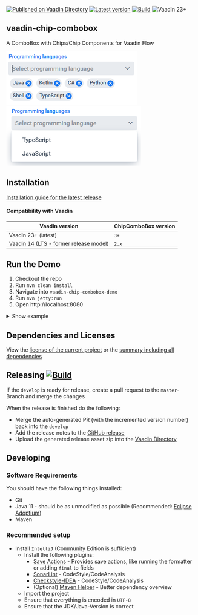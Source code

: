 [![Published on Vaadin Directory](https://img.shields.io/badge/Vaadin%20Directory-published-00b4f0.svg)](https://vaadin.com/directory/component/chip-combobox-for-vaadin)
[![Latest version](https://img.shields.io/maven-central/v/com.xdev-software/vaadin-chip-combobox)](https://mvnrepository.com/artifact/com.xdev-software/vaadin-chip-combobox)
[![Build](https://img.shields.io/github/workflow/status/xdev-software/vaadin-chip-combobox/Check%20Build/develop)](https://github.com/xdev-software/vaadin-chip-combobox/actions/workflows/checkBuild.yml?query=branch%3Adevelop)
![Vaadin 23+](https://img.shields.io/badge/Vaadin%20Platform/Flow-23+-00b4f0.svg)

## vaadin-chip-combobox
A ComboBox with Chips/Chip Components for Vaadin Flow

![demo](assets/demo.png)
![demo2](assets/demo2.png)

## Installation
[Installation guide for the latest release](https://github.com/xdev-software/vaadin-chip-combobox/releases/latest#Installation)

#### Compatibility with Vaadin

| Vaadin version | ChipComboBox version |
| --- | --- |
| Vaadin 23+ (latest) | ``3+`` |
| Vaadin 14 (LTS - former release model) | ``2.x`` |


## Run the Demo
1. Checkout the repo
2. Run ``mvn clean install``
3. Navigate into ``vaadin-chip-combobox-demo``
4. Run ``mvn jetty:run``
5. Open http://localhost:8080


<details>
   <summary>Show example</summary>

   ![demo](assets/demo.gif)
</details>


## Dependencies and Licenses
View the [license of the current project](LICENSE) or the [summary including all dependencies](https://xdev-software.github.io/vaadin-chip-combobox/dependencies/)


## Releasing [![Build](https://img.shields.io/github/workflow/status/xdev-software/vaadin-chip-combobox/Release?label=Release)](https://github.com/xdev-software/vaadin-chip-combobox/actions/workflows/release.yml)
If the ``develop`` is ready for release, create a pull request to the ``master``-Branch and merge the changes

When the release is finished do the following:
* Merge the auto-generated PR (with the incremented version number) back into the ``develop``
* Add the release notes to the [GitHub release](https://github.com/xdev-software/vaadin-chip-combobox/releases/latest)
* Upload the generated release asset zip into the [Vaadin Directory](https://vaadin.com/directory)


## Developing

### Software Requirements
You should have the following things installed:
* Git
* Java 11 - should be as unmodified as possible (Recommended: [Eclipse Adoptium](https://adoptium.net/temurin/releases/))
* Maven

### Recommended setup
* Install ``IntelliJ`` (Community Edition is sufficient)
  * Install the following plugins:
    * [Save Actions](https://plugins.jetbrains.com/plugin/7642-save-actions) - Provides save actions, like running the formatter or adding ``final`` to fields
    * [SonarLint](https://plugins.jetbrains.com/plugin/7973-sonarlint) - CodeStyle/CodeAnalysis
    * [Checkstyle-IDEA](https://plugins.jetbrains.com/plugin/1065-checkstyle-idea) - CodeStyle/CodeAnalysis
    * (Optional) [Maven Helper](https://plugins.jetbrains.com/plugin/7179-maven-helper) - Better dependency overview
  * Import the project
  * Ensure that everything is encoded in ``UTF-8``
  * Ensure that the JDK/Java-Version is correct

